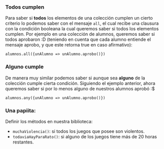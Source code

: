 ### Todos cumplen

Para saber si **todos** los elementos de una colección cumplen un cierto criterio lo podemos saber con el mensaje `all`, el cual recibe una clausura con la condición booleana la cual queremos saber si todos los elementos cumplen. Por ejemplo en una colección de alumnos, queremos saber si todos aprobaron :D (teniendo en cuenta que cada alumno entiende el mensaje aprobo, y que este retorna true en caso afirmativo):

```
alumnos.all({unAlumno => unAlumno.aprobo()})
```

### Alguno cumple

De manera muy similar podemos saber si aunque sea **alguno** de la colección cumple cierta condición. Siguiendo el ejemplo anterior, ahora queremos saber si por lo menos alguno de nuestros alumnos aprobó :$

```
alumnos.any({unAlumno => unAlumno.aprobo()})
```

### Una papiita:

Definir los métodos en nuestra biblioteca:

* `muchaViolencia()`: si todos los juegos que posee son violentos.
* `todaviaHayParaRato()`: si alguno de los juegos tiene más de 20 horas restantes.